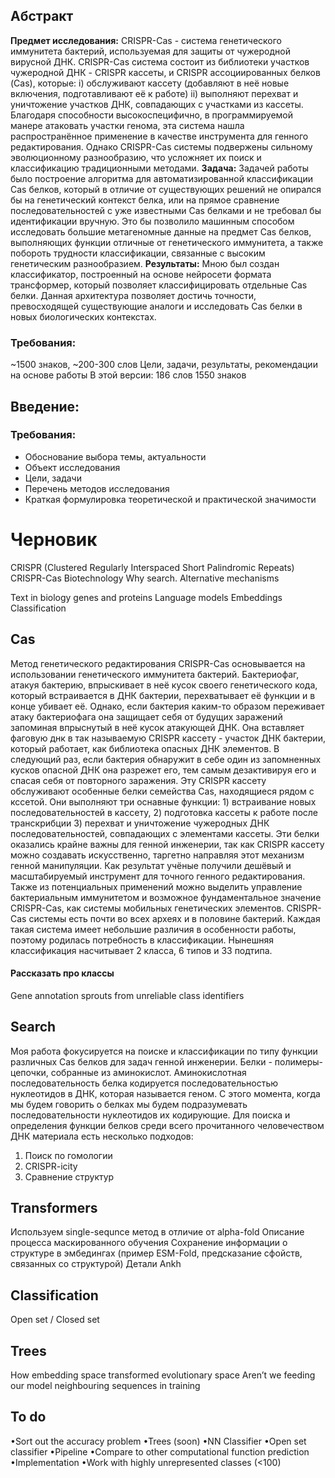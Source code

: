 ## Абстракт
**Предмет исследования:** CRISPR-Cas - система генетического иммунитета бактерий, используемая для защиты от чужеродной вирусной ДНК. CRISPR-Cas система состоит из библиотеки участков чужеродной ДНК - CRISPR кассеты, и CRISPR ассоциированных белков (Cas), которые: i) обслуживают кассету (добавляют в неё новые включения, подготавливают её к работе) ii) выполняют перехват и уничтожение участков ДНК, совпадающих с участками из кассеты. Благодаря способности высокоспецифично, в программируемой манере атаковать участки генома, эта система нашла распространённое применение в качестве инструмента для генного редактирования. Однако CRISPR-Cas системы подвержены сильному эволюционному разнообразию, что усложняет их поиск и классификацию традиционными методами.
**Задача:** Задачей работы было построение алгоритма для автоматизированной классификации Cas белков, который в отличие от существующих решений не опирался бы на генетический контекст белка, или на прямое сравнение последовательностей с уже известными Cas белками и не требовал бы идентификации вручную. Это бы позволило машинным способом исследовать большие метагеномные данные на предмет Cas белков, выполняющих функции отличные от генетического иммунитета, а также побороть трудности классификации, связанные с высоким генетическим разнообразием.
**Результаты:** Мною был создан классификатор, построенный на основе нейросети формата трансформер, который позволяет классифицировать отдельные Cas белки. Данная архитектура позволяет достичь точности, превосходящей существующие аналоги и исследовать Cas белки в новых биологических контекстах.

### Требования: 
~1500 знаков, ~200-300 слов
Цели, задачи, результаты, рекомендации на основе работы
В этой версии: 186 слов 1550 знаков

## Введение:



### Требования:
- Обоснование выбора темы, актуальности
- Объект исследования
- Цели, задачи
- Перечень методов исследования
- Краткая формулировка теоретической и практической значимости

# Черновик

CRISPR (Clustered Regularly Interspaced Short Palindromic Repeats) 
CRISPR-Cas
Biotechnology
Why search. Alternative mechanisms

Text in biology
genes and proteins
Language models
Embeddings Classification
## Cas
Метод генетического редактирования CRISPR-Cas основывается на использовании генетического иммунитета бактерий. Бактериофаг, атакуя бактерию, впрыскивает в неё кусок своего генетического кода, который встраивается в ДНК бактерии, перехватывает её функции и в конце убивает её. Однако, если бактерия каким-то образом переживает атаку бактериофага она защищает себя от будущих заражений запоминая впрыснутый в неё кусок атакующей ДНК. Она вставляет фаговую днк в так называемую CRISPR кассету - участок ДНК бактерии, который работает, как библиотека опасных ДНК элементов. В следующий раз, если бактерия обнаружит в себе один из запомненных кусков опасной ДНК она разрежет его, тем самым дезактивируя его и спасая себя от повторного заражения.
Эту CRISPR кассету обслуживают особенные белки семейства Cas, находящиеся рядом с кссетой. Они выполняют три оснавные функции: 1) встраивание новых последовательностей в кассету, 2) подготовка кассеты к работе после транскрибции 3) перехват и уничтожение  чужеродных ДНК последовательностей, совпадающих с элементами кассеты.
Эти белки оказались крайне важны для генной инженерии, так как CRISPR кассету можно создавать искусственно, таргетно направляя этот механизм генной манипуляции. Как результат учёные получили дешёвый и масштабируемый инструмент для точного генного редактирования. Также из потенциальных применений можно выделить управление бактериальным иммунитетом и возможное фундаментальное значение CRISPR-Cas, как системы мобильных генетических элементов.
CRISPR-Cas системы есть почти во всех археях и в половине бактерий. Каждая такая система имеет небольшие различия в особенности работы, поэтому родилась потребность в классификации. Нынешняя классификация насчитывает 2 класса, 6 типов и 33 подтипа. 
#### Рассказать про классы
Gene annotation sprouts from unreliable class identifiers
## Search
Моя работа фокусируется на поиске и классификации по типу функции различных Cas белков  для задач генной инженерии. Белки - полимеры-цепочки, собранные из аминокислот. Аминокислотная последовательность белка кодируется последовательностью нуклеотидов в ДНК, которая называется геном. С этого момента, когда мы будем говорить о белках мы будем подразумевать последовательности нуклеотидов их кодирующие.
Для поиска и определения функции белков среди всего прочитанного человечеством ДНК материала есть несколько подходов:
1) Поиск по гомологии
2) CRISPR-icity
3) Сравнение структур
## Transformers
Используем single-sequnce метод в отличие от alpha-fold
Описание процесса маскированного обучения
Сохранение информации о структуре в эмбедингах (пример ESM-Fold, предсказание сфойств, связанных со структурой)
Детали Ankh
## Classification
Open set / Closed set
## Trees
How embedding space transformed evolutionary space
Aren’t we feeding our model neighbouring sequences in training
## To do
•Sort out the accuracy problem
•Trees (soon)
•NN Classifier
•Open set classifier
•Pipeline
•Compare to other computational function prediction
•Implementation
•Work with highly unrepresented classes (<100)





